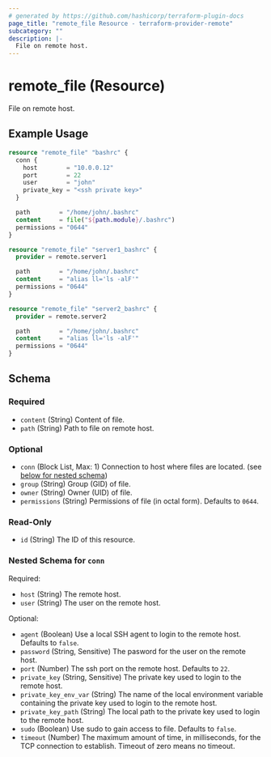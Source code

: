 ```yaml
---
# generated by https://github.com/hashicorp/terraform-plugin-docs
page_title: "remote_file Resource - terraform-provider-remote"
subcategory: ""
description: |-
  File on remote host.
---
```


# remote_file (Resource)

File on remote host.

## Example Usage

```terraform
resource "remote_file" "bashrc" {
  conn {
    host        = "10.0.0.12"
    port        = 22
    user        = "john"
    private_key = "<ssh private key>"
  }

  path        = "/home/john/.bashrc"
  content     = file("${path.module}/.bashrc")
  permissions = "0644"
}

resource "remote_file" "server1_bashrc" {
  provider = remote.server1

  path        = "/home/john/.bashrc"
  content     = "alias ll='ls -alF'"
  permissions = "0644"
}

resource "remote_file" "server2_bashrc" {
  provider = remote.server2

  path        = "/home/john/.bashrc"
  content     = "alias ll='ls -alF'"
  permissions = "0644"
}
```

<!-- schema generated by tfplugindocs -->
## Schema

### Required

- `content` (String) Content of file.
- `path` (String) Path to file on remote host.

### Optional

- `conn` (Block List, Max: 1) Connection to host where files are located. (see [below for nested schema](#nestedblock--conn))
- `group` (String) Group (GID) of file.
- `owner` (String) Owner (UID) of file.
- `permissions` (String) Permissions of file (in octal form). Defaults to `0644`.

### Read-Only

- `id` (String) The ID of this resource.

<a id="nestedblock--conn"></a>
### Nested Schema for `conn`

Required:

- `host` (String) The remote host.
- `user` (String) The user on the remote host.

Optional:

- `agent` (Boolean) Use a local SSH agent to login to the remote host. Defaults to `false`.
- `password` (String, Sensitive) The pasword for the user on the remote host.
- `port` (Number) The ssh port on the remote host. Defaults to `22`.
- `private_key` (String, Sensitive) The private key used to login to the remote host.
- `private_key_env_var` (String) The name of the local environment variable containing the private key used to login to the remote host.
- `private_key_path` (String) The local path to the private key used to login to the remote host.
- `sudo` (Boolean) Use sudo to gain access to file. Defaults to `false`.
- `timeout` (Number) The maximum amount of time, in milliseconds, for the TCP connection to establish. Timeout of zero means no timeout.
